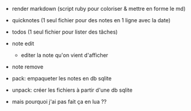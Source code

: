 - render markdown (script ruby pour coloriser & mettre en forme le md)
- quicknotes (1 seul fichier pour des notes en 1 ligne avec la date)
- todos (1 seul fichier pour lister des tâches)
- note edit
  - editer la note qu'on vient d'afficher
- note remove

- pack: empaqueter les notes en db sqlite
- unpack: créer les fichiers à partir d'une db sqlite

- mais pourquoi j'ai pas fait ça en lua ??
